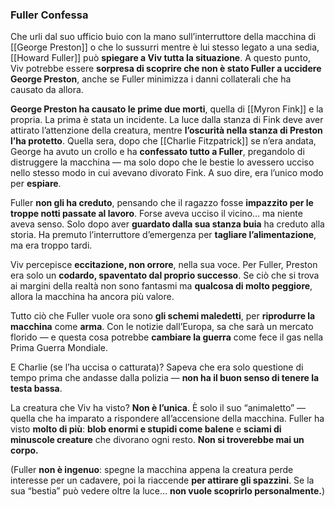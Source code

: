 ### **Fuller Confessa**

Che urli dal suo ufficio buio con la mano sull’interruttore della macchina di [[George Preston]] o che lo sussurri mentre è lui stesso legato a una sedia, [[Howard Fuller]] può **spiegare a Viv tutta la situazione**. A questo punto, Viv potrebbe essere **sorpresa di scoprire che non è stato Fuller a uccidere George Preston**, anche se Fuller minimizza i danni collaterali che ha causato da allora.

**George Preston ha causato le prime due morti**, quella di [[Myron Fink]] e la propria. La prima è stata un incidente. La luce dalla stanza di Fink deve aver attirato l’attenzione della creatura, mentre **l’oscurità nella stanza di Preston l’ha protetto**. Quella sera, dopo che [[Charlie Fitzpatrick]] se n’era andata, George ha avuto un crollo e ha **confessato tutto a Fuller**, pregandolo di distruggere la macchina — ma solo dopo che le bestie lo avessero ucciso nello stesso modo in cui avevano divorato Fink. A suo dire, era l’unico modo per **espiare**.

Fuller **non gli ha creduto**, pensando che il ragazzo fosse **impazzito per le troppe notti passate al lavoro**. Forse aveva ucciso il vicino… ma niente aveva senso. Solo dopo aver **guardato dalla sua stanza buia** ha creduto alla storia. Ha premuto l’interruttore d’emergenza per **tagliare l’alimentazione**, ma era troppo tardi.

Viv percepisce **eccitazione, non orrore**, nella sua voce. Per Fuller, Preston era solo un **codardo, spaventato dal proprio successo**. Se ciò che si trova ai margini della realtà non sono fantasmi ma **qualcosa di molto peggiore**, allora la macchina ha ancora più valore.

Tutto ciò che Fuller vuole ora sono **gli schemi maledetti**, per **riprodurre la macchina** come **arma**. Con le notizie dall’Europa, sa che sarà un mercato florido — e questa cosa potrebbe **cambiare la guerra** come fece il gas nella Prima Guerra Mondiale.

E Charlie (se l’ha uccisa o catturata)? Sapeva che era solo questione di tempo prima che andasse dalla polizia — **non ha il buon senso di tenere la testa bassa**.

La creatura che Viv ha visto? **Non è l’unica**. È solo il suo “animaletto” — quella che ha imparato a rispondere all’accensione della macchina. Fuller ha visto **molto di più**: **blob enormi e stupidi come balene** e **sciami di minuscole creature** che divorano ogni resto. **Non si troverebbe mai un corpo.**

(Fuller **non è ingenuo**: spegne la macchina appena la creatura perde interesse per un cadavere, poi la riaccende **per attirare gli spazzini**. Se la sua “bestia” può vedere oltre la luce… **non vuole scoprirlo personalmente.**)